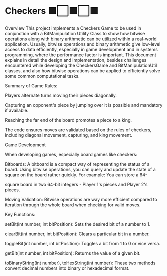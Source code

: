 # Checkers  ⬛⬜⬛⬜⬛
Overview
This project implements a Checkers Game to be used in conjunction with a BitManipulation Utility Class to show how bitwise operations along with binary arithmetic can be utilized within a real-world application. Usually, bitwise operations and binary arithmetic give low-level access to data efficiently, especially in game development and in systems programming, where the performance factor is important.
This document explains in detail the design and implementation, besides challenges encountered while developing the CheckersGame and BitManipulationUtil classes, and also how bitwise operations can be applied to efficiently solve some common computational tasks.

Summary of Game Rules:

Players alternate turns moving their pieces diagonally.

Capturing an opponent's piece by jumping over it is possible and mandatory if available.

Reaching the far end of the board promotes a piece to a king.

The code ensures moves are validated based on the rules of checkers, including diagonal movement, capturing, and king movement.



Game Development

When developing games, especially board games like checkers:

Bitboards: A bitboard is a compact way of representing the status of a board. Using bitwise operations, you can query and update the state of a square on the board rather quickly. For example: You can store a 64-

square board in two 64-bit integers - Player 1's pieces and Player 2's pieces.

Moving Validation: Bitwise operations are way more efficient compared to iteration through the whole board when checking for valid moves.

Key Functions:

setBit(int number, int bitPosition): Sets the desired bit of a number to 1.

clearBit(int number, int bitPosition): Clears a particular bit in a number.

toggleBit(int number, int bitPosition): Toggles a bit from 1 to 0 or vice versa.

getBit(int number, int bitPosition): Returns the value of a given bit.

toBinaryString(int number), toHexString(int number): These two methods convert decimal numbers into binary or hexadecimal format.

